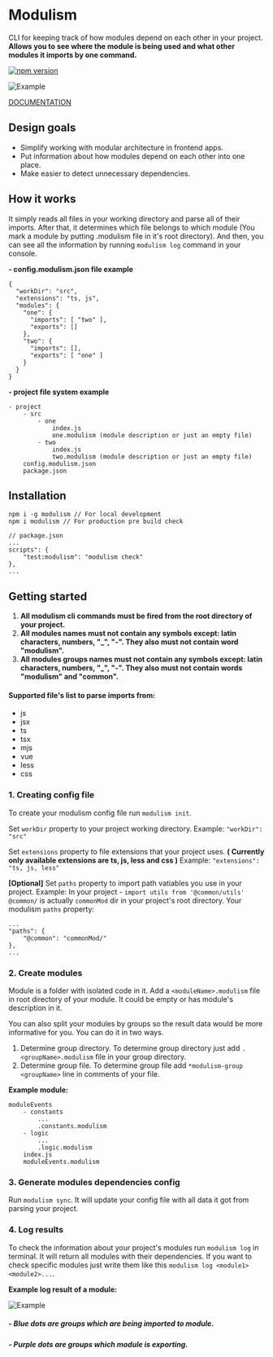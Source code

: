 # Modulism
CLI for keeping track of how modules depend on each other in your project. **Allows you to see where the module is being used and what other modules it imports by one command.**

[![npm version](https://img.shields.io/npm/v/modulism.svg?style=flat-square)](https://www.npmjs.com/package/modulism)

![Example](https://i.imgur.com/8ryZALd.gif)

[DOCUMENTATION](https://davy.page/modulism)

## Design goals
* Simplify working with modular architecture in frontend apps.
* Put information about how modules depend on each other into one place.
* Make easier to detect unnecessary dependencies.

## How it works
It simply reads all files in your working directory and parse all of their imports. After that, it determines which file belongs to which module (You mark a module by putting <moduleName>.modulism file in it's root directory). And then, you can see all the information by running `modulism log` command in your console.

**- config.modulism.json file example**
```
{
  "workDir": "src",
  "extensions": "ts, js",
  "modules": {
    "one": {
      "imports": [ "two" ],
      "exports": []
    },
    "two": {
      "imports": [],
      "exports": [ "one" ]
    }
  }
}
```
**- project file system example**
```
- project
    - src
        - one
            index.js
            one.modulism (module description or just an empty file)
        - two
            index.js
            two.modulism (module description or just an empty file)
    config.modulism.json
    package.json
```

## Installation
```
npm i -g modulism // For local development
npm i modulism // For production pre build check 
```
```
// package.json
...
scripts": {
    "test:modulism": "modulism check"
},
...
```

## Getting started
1. **All modulism cli commands must be fired from the root directory of your project.**
2. **All modules names must not contain any symbols except: latin characters, numbers, "_", "-". They also must not contain word "modulism".**
3. **All modules groups names must not contain any symbols except: latin characters, numbers, "_", "-". They also must not contain words "modulism" and "common".**

#### Supported file's list to parse imports from: 
* js
* jsx
* ts
* tsx
* mjs
* vue
* less
* css

### 1. Creating config file
To create your modulism config file run `modulism init`.

Set `workDir` property to your project working directory.
Example: `"workDir": "src"`

Set `extensions` property to file extensions that your project uses. **( Currently only available extensions are ts, js, less and css )**
Example: `"extensions": "ts, js, less"`

**[Optional]** Set `paths` property to import path vatiables you use in your project.
Example: 
In your project - `import utils from '@common/utils'`
`@common/` is actually `commonMod` dir in your project's root directory. 
Your modulism `paths` property:
```
...
"paths": {
    "@common": "commonMod/"
},
...
```

### 2. Create modules
Module is a folder with isolated code in it. Add a `<moduleName>.modulism` file in root directory of your module. It could be empty or has module's description in it.

You can also split your modules by groups so the result data would be more informative for you. You can do it in two ways.
1. Determine group directory.
  To determine group directory just add `.<groupName>.modulism` file in your group directory.
2. Determine group file.
  To determine group file add `*modulism-group <groupName>` line in comments of your file.

**Example module:**
```
moduleEvents
    - constants
        ...
        .constants.modulism
    - logic
        ...
        .logic.modulism
    index.js
    moduleEvents.modulism
```

### 3. Generate modules dependencies config
Run `modulism sync`. 
It will update your config file with all data it got from parsing your project.

### 4. Log results
To check the information about your project's modules run `modulism log` in terminal. It will return all modules with their dependencies. If you want to check specific modules just write them like this `modulism log <module1> <module2>...`. 

**Example log result of a module:**

![Example](https://i.imgur.com/Gbtpyrc.png)
##### - Blue dots are groups which are being imported to module.
##### - Purple dots are groups which module is exporting.

